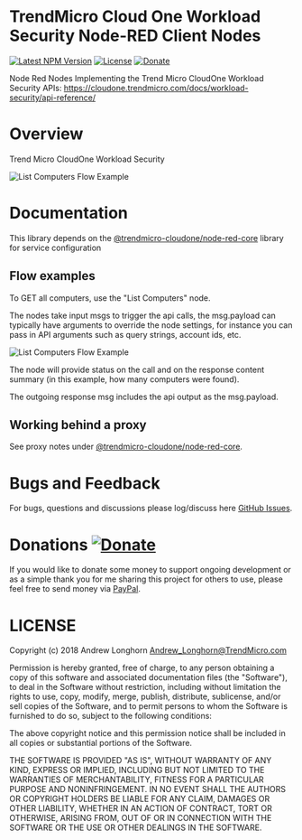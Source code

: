 # TrendMicro Cloud One Workload Security Node-RED Client Nodes
[![Latest NPM Version](https://img.shields.io/npm/v/node-red-contrib-alarm.svg)](https://www.npmjs.com/package/@trendmicro-cloudone/node-red-workloadsecurity)
[![License](https://img.shields.io/github/license/Anamico/node-red-contrib-proofpoint.svg)](https://github.com/TrendAndrew/node-red-workloadsecurity/blob/main/LICENSE)
[![Donate](https://img.shields.io/badge/donate-PayPal-green.svg)](https://www.paypal.com/cgi-bin/webscr?cmd=_s-xclick&hosted_button_id=JUYN6NBFELTC2&source=url)

Node Red Nodes Implementing the Trend Micro CloudOne Workload Security APIs: https://cloudone.trendmicro.com/docs/workload-security/api-reference/

# Overview

Trend Micro CloudOne Workload Security

![List Computers Flow Example](https://github.com/TrendAndrew/node-red-cloudone/raw/main/images/example-listcomputers.png "List Computers Flow Example")

# Documentation

This library depends on the [@trendmicro-cloudone/node-red-core](https://flows.nodered.org/node/@trendmicro-cloudone/node-red-core) library for service configuration

## Flow examples

To GET all computers, use the "List Computers" node.

The nodes take input msgs to trigger the api calls, the msg.payload can typically have arguments to override the node settings, for instance you can pass in API arguments such as query strings, account ids, etc.

![List Computers Flow Example](https://github.com/TrendAndrew/node-red-cloudone/raw/main/images/example-listcomputers.png "List Computers Flow Example")

The node will provide status on the call and on the response content summary (in this example, how many computers were found).

The outgoing response msg includes the api output as the msg.payload.

## Working behind a proxy

See proxy notes under [@trendmicro-cloudone/node-red-core](https://flows.nodered.org/node/@trendmicro-cloudone/node-red-core).

# Bugs and Feedback

For bugs, questions and discussions please log/discuss here 
[GitHub Issues](https://github.com/TrendAndrew/node-red-workloadsecurity/issues).

# Donations [![Donate](https://img.shields.io/badge/donate-PayPal-green.svg)](https://www.paypal.com/cgi-bin/webscr?cmd=_s-xclick&hosted_button_id=JUYN6NBFELTC2&source=url)

If you would like to donate some money to support ongoing development or as a simple thank you for me sharing this project for others to use, please feel free to send money via
[PayPal](https://www.paypal.com/cgi-bin/webscr?cmd=_s-xclick&hosted_button_id=JUYN6NBFELTC2&source=url).

# LICENSE

Copyright (c) 2018 Andrew Longhorn <Andrew_Longhorn@TrendMicro.com>

Permission is hereby granted, free of charge, to any person obtaining a copy
of this software and associated documentation files (the "Software"), to deal
in the Software without restriction, including without limitation the rights
to use, copy, modify, merge, publish, distribute, sublicense, and/or sell
copies of the Software, and to permit persons to whom the Software is
furnished to do so, subject to the following conditions:

The above copyright notice and this permission notice shall be included in all
copies or substantial portions of the Software.

THE SOFTWARE IS PROVIDED "AS IS", WITHOUT WARRANTY OF ANY KIND, EXPRESS OR
IMPLIED, INCLUDING BUT NOT LIMITED TO THE WARRANTIES OF MERCHANTABILITY,
FITNESS FOR A PARTICULAR PURPOSE AND NONINFRINGEMENT. IN NO EVENT SHALL THE
AUTHORS OR COPYRIGHT HOLDERS BE LIABLE FOR ANY CLAIM, DAMAGES OR OTHER
LIABILITY, WHETHER IN AN ACTION OF CONTRACT, TORT OR OTHERWISE, ARISING FROM,
OUT OF OR IN CONNECTION WITH THE SOFTWARE OR THE USE OR OTHER DEALINGS IN THE
SOFTWARE.
